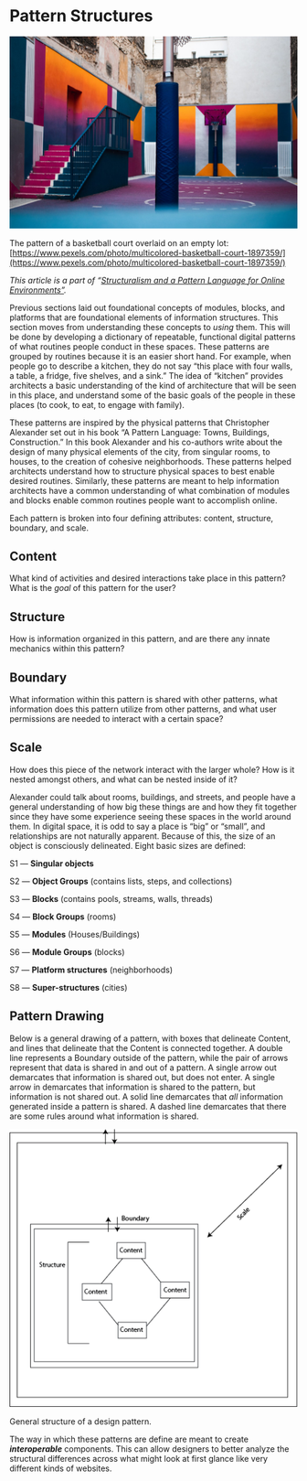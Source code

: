 ﻿---
author:  Rachel Aliana
date: Sep 30, 2019
source: https://medium.com/mytake/patterns-for-the-online-world-4604a714dfd1

---
 
# Pattern Structures

![](images/TaFC17Vuk-l8xWOVJ7siUg.jpeg)

The pattern of a basketball court overlaid on an empty lot:  [https://www.pexels.com/photo/multicolored-basketball-court-1897359/](https://www.pexels.com/photo/multicolored-basketball-court-1897359/)

_This article is a part of “_[_Structuralism and a Pattern Language for Online Environments”_](towards-a-larger-view-of-information-architecture.md)_._

Previous sections laid out foundational concepts of modules, blocks, and platforms that are foundational elements of information structures. This section moves from understanding these concepts to  _using_ them. This will be done by developing a dictionary of repeatable, functional digital patterns of what routines people conduct in these spaces. These patterns are grouped by routines because it is an easier short hand. For example, when people go to describe a kitchen, they do not say “this place with four walls, a table, a fridge, five shelves, and a sink.” The idea of “kitchen” provides architects a basic understanding of the kind of architecture that will be seen in this place, and understand some of the basic goals of the people in these places (to cook, to eat, to engage with family).

These patterns are inspired by the physical patterns that Christopher Alexander set out in his book “A Pattern Language: Towns, Buildings, Construction.” In this book Alexander and his co-authors write about the design of many physical elements of the city, from singular rooms, to houses, to the creation of cohesive neighborhoods. These patterns helped architects understand how to structure physical spaces to best enable desired routines. Similarly, these patterns are meant to help information architects have a common understanding of what combination of modules and blocks enable common routines people want to accomplish online.

Each pattern is broken into four defining attributes: content, structure, boundary, and scale.

## **Content**

What kind of activities and desired interactions take place in this pattern? What is the  _goal_  of this pattern for the user?

## **Structure**

How is information organized in this pattern, and are there any innate mechanics within this pattern?

## **Boundary**

What information within this pattern is shared with other patterns, what information does this pattern utilize from other patterns, and what user permissions are needed to interact with a certain space?

## **Scale**

How does this piece of the network interact with the larger whole? How is it nested amongst others, and what can be nested inside of it?

Alexander could talk about rooms, buildings, and streets, and people have a general understanding of how big these things are and how they fit together since they have some experience seeing these spaces in the world around them. In digital space, it is odd to say a place is “big” or “small”, and relationships are not naturally apparent. Because of this, the size of an object is consciously delineated. Eight basic sizes are defined:

S1 —  **Singular objects**

S2 —  **Object Groups** (contains lists, steps, and collections)

S3 —  **Blocks** (contains pools, streams, walls, threads)

S4 —  **Block Groups** (rooms)

S5 —  **Modules** (Houses/Buildings)

S6 —  **Module Groups** (blocks)

S7 —  **Platform structures** (neighborhoods)

S8 —  **Super-structures**  (cities)

## Pattern Drawing

Below is a general drawing of a pattern, with boxes that delineate Content, and lines that delineate that the Content is connected together. A double line represents a Boundary outside of the pattern, while the pair of arrows represent that data is shared in and out of a pattern. A single arrow out demarcates that information is shared out, but does not enter. A single arrow in demarcates that information is shared to the pattern, but information is not shared out. A solid line demarcates that  _all_  information generated inside a pattern is shared. A dashed line demarcates that there are some rules around what information is shared.

![](images/ES_1juNJK4VjXOJz715lbg.png)

General structure of a design pattern.

The way in which these patterns are define are meant to create  **_interoperable_** components. This can allow designers to better analyze the structural differences across what might look at first glance like very different kinds of websites.
